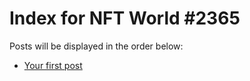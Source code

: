 # Index for NFT World #2365
Posts will be displayed in the order below:

- [Your first post](./001-first.md)

